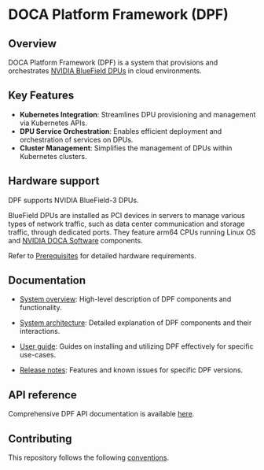 # DOCA Platform Framework (DPF)

## Overview
DOCA Platform Framework (DPF) is a system that provisions and orchestrates [NVIDIA BlueField DPUs](https://www.nvidia.com/en-gb/networking/products/data-processing-unit/) in cloud environments.

## Key Features
- **Kubernetes Integration**: Streamlines DPU provisioning and management via Kubernetes APIs.
- **DPU Service Orchestration**: Enables efficient deployment and orchestration of services on DPUs.
- **Cluster Management**: Simplifies the management of DPUs within Kubernetes clusters.

## Hardware support
DPF supports NVIDIA BlueField-3 DPUs. 

BlueField DPUs are installed as PCI devices in servers to manage various types of network traffic, such as data center communication and storage traffic, through dedicated ports. They feature arm64 CPUs running Linux OS and [NVIDIA DOCA Software](https://developer.nvidia.com/networking/doca) components.

Refer to [Prerequisites](docs/guides/usecases/prerequisites.md) for detailed hardware requirements.

## Documentation

- [System overview](docs/architecture/system_overview.md): High-level description of DPF components and functionality.

- [System architecture](docs/architecture/system.md): Detailed explanation of DPF components and their interactions.

- [User guide](docs/guides/usecases/): Guides on installing and utilizing DPF effectively for specific use-cases.

- [Release notes](docs/release-notes/README.md): Features and known issues for specific DPF versions.

## API reference

Comprehensive DPF API documentation is available [here](docs/api.md).

## Contributing

This repository follows the following [conventions](CONVENTIONS.md).
